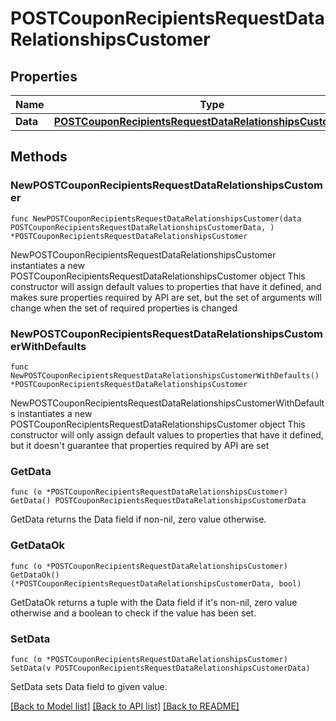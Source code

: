 # POSTCouponRecipientsRequestDataRelationshipsCustomer

## Properties

Name | Type | Description | Notes
------------ | ------------- | ------------- | -------------
**Data** | [**POSTCouponRecipientsRequestDataRelationshipsCustomerData**](POSTCouponRecipientsRequestDataRelationshipsCustomerData.md) |  | 

## Methods

### NewPOSTCouponRecipientsRequestDataRelationshipsCustomer

`func NewPOSTCouponRecipientsRequestDataRelationshipsCustomer(data POSTCouponRecipientsRequestDataRelationshipsCustomerData, ) *POSTCouponRecipientsRequestDataRelationshipsCustomer`

NewPOSTCouponRecipientsRequestDataRelationshipsCustomer instantiates a new POSTCouponRecipientsRequestDataRelationshipsCustomer object
This constructor will assign default values to properties that have it defined,
and makes sure properties required by API are set, but the set of arguments
will change when the set of required properties is changed

### NewPOSTCouponRecipientsRequestDataRelationshipsCustomerWithDefaults

`func NewPOSTCouponRecipientsRequestDataRelationshipsCustomerWithDefaults() *POSTCouponRecipientsRequestDataRelationshipsCustomer`

NewPOSTCouponRecipientsRequestDataRelationshipsCustomerWithDefaults instantiates a new POSTCouponRecipientsRequestDataRelationshipsCustomer object
This constructor will only assign default values to properties that have it defined,
but it doesn't guarantee that properties required by API are set

### GetData

`func (o *POSTCouponRecipientsRequestDataRelationshipsCustomer) GetData() POSTCouponRecipientsRequestDataRelationshipsCustomerData`

GetData returns the Data field if non-nil, zero value otherwise.

### GetDataOk

`func (o *POSTCouponRecipientsRequestDataRelationshipsCustomer) GetDataOk() (*POSTCouponRecipientsRequestDataRelationshipsCustomerData, bool)`

GetDataOk returns a tuple with the Data field if it's non-nil, zero value otherwise
and a boolean to check if the value has been set.

### SetData

`func (o *POSTCouponRecipientsRequestDataRelationshipsCustomer) SetData(v POSTCouponRecipientsRequestDataRelationshipsCustomerData)`

SetData sets Data field to given value.



[[Back to Model list]](../README.md#documentation-for-models) [[Back to API list]](../README.md#documentation-for-api-endpoints) [[Back to README]](../README.md)


